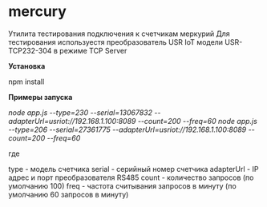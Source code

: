 # mercury
Утилита тестирования подключения к счетчикам меркурий
Для тестирования используестя преобразователь USR IoT модели USR-TCP232-304 в режиме TCP Server

**Установка**

npm install


**Примеры запуска**

*node app.js --type=230 --serial=13067832 --adapterUrl=usriot://192.168.1.100:8089 --count=200 --freq=60*
*node app.js --type=206 --serial=27361775 --adapterUrl=usriot://192.168.1.100:8089 --count=200 --freq=60*

где

type - модель счетчика
serial - серийный номер счетчика
adapterUrl - IP адрес и порт преобразователя RS485
count - количество запросов (по умолчанию 100)
freq - частота считывания запросов в минуту (по умолчанию 60 запросов в минуту)
